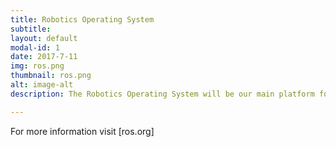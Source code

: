 ```yaml
---
title: Robotics Operating System
subtitle:
layout: default
modal-id: 1
date: 2017-7-11
img: ros.png
thumbnail: ros.png 
alt: image-alt
description: The Robotics Operating System will be our main platform for software development

---
```


For more information visit [ros.org]

